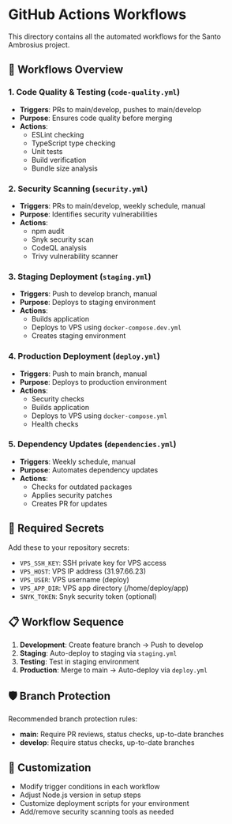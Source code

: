 # GitHub Actions Workflows

This directory contains all the automated workflows for the Santo Ambrosius project.

## 🚀 Workflows Overview

### 1. **Code Quality & Testing** (`code-quality.yml`)
- **Triggers**: PRs to main/develop, pushes to main/develop
- **Purpose**: Ensures code quality before merging
- **Actions**:
  - ESLint checking
  - TypeScript type checking
  - Unit tests
  - Build verification
  - Bundle size analysis

### 2. **Security Scanning** (`security.yml`)
- **Triggers**: PRs to main/develop, weekly schedule, manual
- **Purpose**: Identifies security vulnerabilities
- **Actions**:
  - npm audit
  - Snyk security scan
  - CodeQL analysis
  - Trivy vulnerability scanner

### 3. **Staging Deployment** (`staging.yml`)
- **Triggers**: Push to develop branch, manual
- **Purpose**: Deploys to staging environment
- **Actions**:
  - Builds application
  - Deploys to VPS using `docker-compose.dev.yml`
  - Creates staging environment

### 4. **Production Deployment** (`deploy.yml`)
- **Triggers**: Push to main branch, manual
- **Purpose**: Deploys to production environment
- **Actions**:
  - Security checks
  - Builds application
  - Deploys to VPS using `docker-compose.yml`
  - Health checks

### 5. **Dependency Updates** (`dependencies.yml`)
- **Triggers**: Weekly schedule, manual
- **Purpose**: Automates dependency updates
- **Actions**:
  - Checks for outdated packages
  - Applies security patches
  - Creates PR for updates

## 🔐 Required Secrets

Add these to your repository secrets:

- `VPS_SSH_KEY`: SSH private key for VPS access
- `VPS_HOST`: VPS IP address (31.97.66.23)
- `VPS_USER`: VPS username (deploy)
- `VPS_APP_DIR`: VPS app directory (/home/deploy/app)
- `SNYK_TOKEN`: Snyk security token (optional)

## 📋 Workflow Sequence

1. **Development**: Create feature branch → Push to develop
2. **Staging**: Auto-deploy to staging via `staging.yml`
3. **Testing**: Test in staging environment
4. **Production**: Merge to main → Auto-deploy via `deploy.yml`

## 🛡️ Branch Protection

Recommended branch protection rules:

- **main**: Require PR reviews, status checks, up-to-date branches
- **develop**: Require status checks, up-to-date branches

## 🔧 Customization

- Modify trigger conditions in each workflow
- Adjust Node.js version in setup steps
- Customize deployment scripts for your environment
- Add/remove security scanning tools as needed
